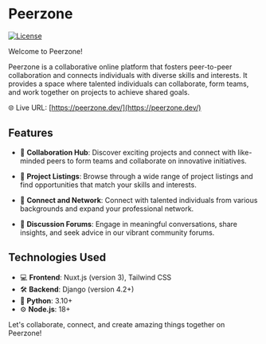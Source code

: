 # Peerzone

[![License](https://img.shields.io/badge/License-MIT-blue.svg)](https://opensource.org/licenses/MIT)

Welcome to Peerzone! 

Peerzone is a collaborative online platform that fosters peer-to-peer collaboration and connects individuals with diverse skills and interests. It provides a space where talented individuals can collaborate, form teams, and work together on projects to achieve shared goals.

🌐 Live URL: [https://peerzone.dev/](https://peerzone.dev/)

## Features

- 🚀 **Collaboration Hub**: Discover exciting projects and connect with like-minded peers to form teams and collaborate on innovative initiatives.

- 📝 **Project Listings**: Browse through a wide range of project listings and find opportunities that match your skills and interests.

- 🤝 **Connect and Network**: Connect with talented individuals from various backgrounds and expand your professional network.

- 💬 **Discussion Forums**: Engage in meaningful conversations, share insights, and seek advice in our vibrant community forums.

## Technologies Used

- 💻 **Frontend**: Nuxt.js (version 3), Tailwind CSS
- 🛠️ **Backend**: Django (version 4.2+)
- 🐍 **Python**: 3.10+
- ⚙️ **Node.js**: 18+

Let's collaborate, connect, and create amazing things together on Peerzone!

